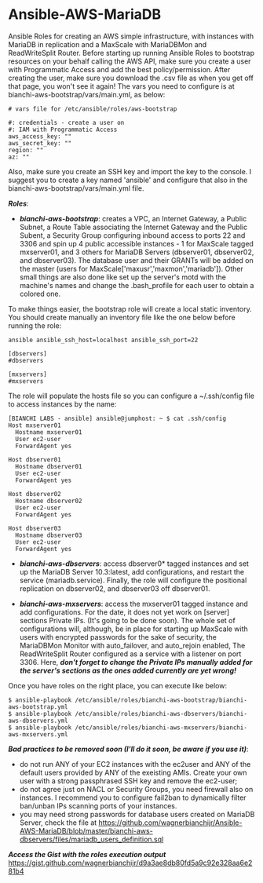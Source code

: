 # Ansible-AWS-MariaDB
Ansible Roles for creating an AWS simple infrastructure, with instances with MariaDB in replication and a MaxScale with MariaDBMon and ReadWriteSplit Router. Before starting up running Ansible Roles to bootstrap resources on your behalf calling the AWS API, make sure you create a user with Programmatic Access and add the best policy/permission. After creating the user, make sure you download the .csv file as when you get off that page, you won't see it again! The vars you need to configure is at bianchi-aws-bootstrap/vars/main.yml, as below:

```
# vars file for /etc/ansible/roles/aws-bootstrap

#: credentials - create a user on 
#: IAM with Programmatic Access
aws_access_key: ""
aws_secret_key: ""
region: ""
az: ""
```
Also, make sure you create an SSH key and import the key to the console.  I suggest you to create a key named 'ansible' and configure that also in the bianchi-aws-bootstrap/vars/main.yml file.

***Roles***:

- ***bianchi-aws-bootstrap***: creates a VPC, an Internet Gateway, a Public Subnet, a Route Table associating the Internet Gateway and the Public Subent, a Security Group configuring inbound access to ports 22 and 3306 and spin up 4 public accessible instances - 1 for MaxScale tagged mxserver01, and 3 others for MariaDB Servers (dbserver01, dbserver02, and dbserver03). The database user and their GRANTs will be added on the master (users for MaxScale['maxusr','maxmon','mariadb']). Other small things are also done like set up the server's motd with the machine's names and change the .bash_profile for each user to obtain a colored one. 

To make things easier, the bootstrap role will create a local static inventory. You should create manually an inventory file like the one below before running the role:
```
ansible ansible_ssh_host=localhost ansible_ssh_port=22

[dbservers]
#dbservers

[mxservers]
#mxservers
```
The role will populate the hosts file so you can configure a ~/.ssh/config file to access instances by the name:
```
[BIANCHI LABS - ansible] ansible@jumphost: ~ $ cat .ssh/config
Host mxserver01
  Hostname mxserver01
  User ec2-user
  ForwardAgent yes

Host dbserver01
  Hostname dbserver01
  User ec2-user
  ForwardAgent yes

Host dbserver02
  Hostname dbserver02
  User ec2-user
  ForwardAgent yes

Host dbserver03
  Hostname dbserver03
  User ec2-user
  ForwardAgent yes
```  
- ***bianchi-aws-dbservers***: access dbserver0* tagged instances and set up the MariaDB Server 10.3:latest, add configurations, and restart the service (mariadb.service). Finally, the role will configure the positional replication on dbserver02, and dbserver03 off dbserver01.

- ***bianchi-aws-mxservers***: access the mxserver01 tagged instance and add configurations. For the date, it does not yet work on [server] sections Private IPs. (It's going to be done soon). The whole set of configurations will, although, be in place for starting up MaxScale with users with encrypted passwords for the sake of security, the MariaDBMon Monitor with auto_failover, and auto_rejoin enabled, The ReadWriteSplit Router configured as a service with a listener on port 3306. Here, ***don't forget to change the Private IPs manually added for the server's sections as the ones added currently are yet wrong!***

Once you have roles on the right place, you can execute like below:
```
$ ansible-playbook /etc/ansible/roles/bianchi-aws-bootstrap/bianchi-aws-bootstrap.yml
$ ansible-playbook /etc/ansible/roles/bianchi-aws-dbservers/bianchi-aws-dbservers.yml
$ ansible-playbook /etc/ansible/roles/bianchi-aws-mxservers/bianchi-aws-mxservers.yml
```
***Bad practices to be removed soon (I'll do it soon, be aware if you use it)***:

- do not run ANY of your EC2 instances with the ec2user and ANY of the default users provided by ANY of the exeisting AMIs. Create your own user with a strong passphrased SSH key and remove the ec2-user;
- do not agree just on NACL or Security Groups, you need firewall also on instances. I recommend you to configure fail2ban to dynamically filter ban/unban IPs scanning ports of your instances.
- you may need strong passwords for database users created on MariaDB Server, check the file at https://github.com/wagnerbianchijr/Ansible-AWS-MariaDB/blob/master/bianchi-aws-dbservers/files/mariadb_users_definition.sql

***Access the Gist with the roles execution output***
https://gist.github.com/wagnerbianchijr/d9a3ae8db80fd5a9c92e328aa6e281b4
